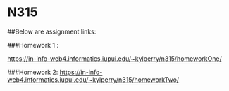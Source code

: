 # N315

##Below are assignment links:

###Homework 1 :

https://in-info-web4.informatics.iupui.edu/~kylperry/n315/homeworkOne/

###Homework 2:
https://in-info-web4.informatics.iupui.edu/~kylperry/n315/homeworkTwo/
